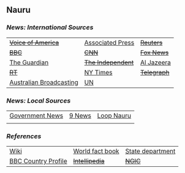 ## Nauru ##

### _News: International Sources_ ###
|   |   |   |
| --- | --- | --- |
| [~~Voice of America~~]() | [Associated Press](https://apnews.com/Nauru) | [~~Reuters~~]() |
| [~~BBC~~]() | [~~CNN~~]() | [~~Fox News~~]() |
| [The Guardian](https://www.theguardian.com/world/nauru)  | [~~The Independent~~]() | [Al Jazeera](https://www.aljazeera.com/topics/country/nauru.html) |
| [~~RT~~]() | [NY Times](https://www.nytimes.com/topic/destination/nauru) | [~~Telegraph~~]() |
| [Australian Broadcasting](https://www.abc.net.au/news/topic/nauru) | [UN](https://news.un.org/en/tags/nauru) |  |

### _News: Local Sources_ ###
|   |   |   |
| --- | --- | --- |
| [Government News](http://nauru-news.com/) | [9 News](https://www.9news.com.au/nauru) | [Loop Nauru](http://www.loopnauru.com/section/40607) |
|  |  |  |


### _References_ ###
|   |   |   |
| --- | --- | --- |
| [Wiki](https://en.wikipedia.org/wiki/Nauru) | [World fact book](https://www.cia.gov/library/publications/resources/the-world-factbook/geos/nr.html) | [State department](https://www.state.gov/countries-areas/nauru/) |
| [BBC Country Profile](https://www.bbc.co.uk/news/world-asia-pacific-15433616) | [~~Intellipedia~~]() | [~~NGIC~~]() |
